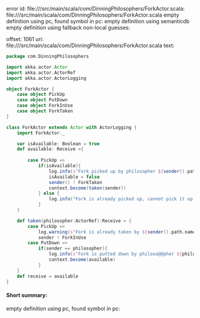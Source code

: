 error id: file://<WORKSPACE>/src/main/scala/com/DinningPhilosophers/ForkActor.scala:
file://<WORKSPACE>/src/main/scala/com/DinningPhilosophers/ForkActor.scala
empty definition using pc, found symbol in pc: 
empty definition using semanticdb
empty definition using fallback
non-local guesses:

offset: 1061
uri: file://<WORKSPACE>/src/main/scala/com/DinningPhilosophers/ForkActor.scala
text:
```scala
package com.DinningPhilosophers

import akka.actor.Actor
import akka.actor.ActorRef
import akka.actor.ActorLogging

object ForkActor {
    case object PickUp
    case object PutDown
    case object ForkInUse
    case object ForkTaken
}

class ForkActor extends Actor with ActorLogging {
    import ForkActor._

    var isAvailable: Boolean = true
    def available: Receive ={
        
        case PickUp => 
            if(isAvailable){
                log.info(s"Fork picked up by philosopher ${sender().path.name}")
                isAvailable = false
                sender() ! ForkTaken
                context.become(taken(sender))
            } else {
                log.info("Fork is already picked up, cannot pick it up again.")
            }
    }

    def taken(philosopher:ActorRef):Receive = {
        case PickUp => 
            log.warning(s"Fork is already taken by ${sender().path.name} ")
            sender ! ForkInUse
        case PutDown => 
            if(sender == philosopher){
                log.info(s"Fork is putted down by philoso@@pher ${philosopher.path.name}")
                context.become(available)
            }
    }
    def receive = available
}
```


#### Short summary: 

empty definition using pc, found symbol in pc: 
